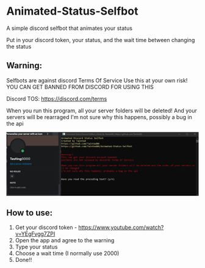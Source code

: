 # Animated-Status-Selfbot
A simple discord selfbot that animates your status

Put in your discord token, your status, and the wait time between changing the status 

## Warning:

Selfbots are against discord Terms Of Service
Use this at your own risk!
YOU CAN GET BANNED FROM DISCORD FOR USING THIS

Discord TOS: https://discord.com/terms

When you run this program, all your server folders will be deleted!
And your servers will be rearraged 
I'm not sure why this happens, possibly a bug in the api

![Example Gif](https://github.com/Tainted06/Animated-Status-Selfbot/blob/main/Assets/ChObMmlUlj.gif "Example Gif")

## How to use:

1. Get your discord token - https://www.youtube.com/watch?v=YEgFvgg7ZPI
2. Open the app and agree to the warning
3. Type your status
4. Choose a wait time (I normally use 2000)
5. Done!!

